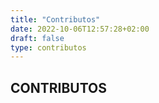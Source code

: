 ```yaml
---
title: "Contributos"
date: 2022-10-06T12:57:28+02:00
draft: false
type: contributos
---
```


## CONTRIBUTOS
